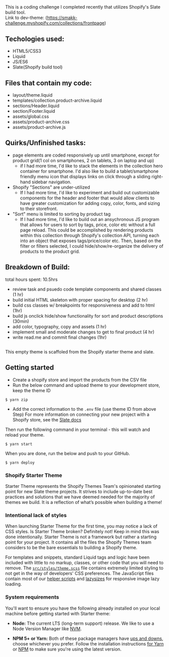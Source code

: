 ##
This is a coding challenge I completed recently that utilizes Shopify's Slate build tool. </br>
Link to dev-theme: (https://smakk-challenge.myshopify.com/collections/frontpage)

## Techologies used:
- HTML5/CSS3
- Liquid
- JS/ES6
- Slate(Shopify build tool)

## Files that contain my code:
- layout/theme.liquid
- templates/collection.product-archive.liquid
- sections/Header.liquid
- section/Footer.liquid
- assets/global.css
- assets/product-archive.css
- assets/product-archive.js

## Quirks/Unfinished tasks:
- page elements are coded responsively up until smartphone, except for product grid(1 col on smartphones, 2 on tablets, 3 on laptop and up)
  - if I had more time, I'd like to stack the elements in the collection hero container for smartphone. I'd also like to build a tablet/smartphone friendly menu icon that displays links on click through a sliding right-hand sidebar navigation.
- Shopify "Sections" are under-utilized
  - If I had more time, I'd like to experiment and build out customizable components for the header and footer that would allow clients to have greater customization for adding copy, color, fonts, and sizing to their storefront.
- "Sort" menu is limited to sorting by product tag
  - If I had more time, I'd like to build out an ansychronous JS program that allows for users to sort by tags, price, color etc without a full page reload. This could be accomplished by rendering products within this collection through Shopify's collection API, turning each into an object that exposes tags/price/color etc. Then, based on the filter or filters selected, I could hide/show/re-organize the delivery of products to the product grid.

## Breakdown of Build:
total hours spent: 10.5hrs
- review task and psuedo code template components and shared classes (1 hr)
- build initial HTML skeleton with proper spacing for desktop (2 hr)
- build css classes w/ breakpoints for responsiveness and add to html (1hr)
- build js onclick hide/show functionality for sort and product descriptions (30min)
- add color, typography, copy and assets (1 hr)
- implement small and moderate changes to get to final product (4 hr)
- write read.me and commit final changes (1hr)

##

This empty theme is scaffoled from the Shopify starter theme and slate.

## Getting started

- Create a shopify store and import the products from the CSV file
- Run the below command and upload theme to your development store, keep the theme ID

```
$ yarn zip
```

- Add the correct information to the `.env` file (use theme ID from above Step) For more information on connecting your new project with a Shopify store, see the [Slate docs](https://github.com/Shopify/slate/wiki/3.-Connect-to-your-store)

Then run the following command in your terminal - this will watch and reload your theme.

```
$ yarn start
```

When you are done, run the below and push to your GitHub.

```
$ yarn deploy
```

### Shopify Starter Theme

Starter Theme represents the Shopify Themes Team's opinionated starting point for new Slate theme projects. It strives to include up-to-date best practices and solutions that we have deemed needed for the majority of themes we build. It is a reflection of what’s possible when building a theme!

### Intentional lack of styles

When launching Starter Theme for the first time, you may notice a lack of CSS styles. Is Starter Theme broken? Definitely not! Keep in mind this was done intentionally. Starter Theme is not a framework but rather a starting point for your project. It contains all the files the Shopify Themes team considers to be the bare essentials to building a Shopify theme.

For templates and snippets, standard Liquid tags and logic have been included with little to no markup, classes, or other code that you will need to remove. The [`src/styles/theme.scss`](https://github.com/Shopify/starter-theme/blob/master/src/assets/styles/theme.scss) file contains extremely limited styling to not get in the way of developers' CSS preferences. The JavaScript files contain most of our [helper scripts](https://github.com/Shopify/theme-scripts/tree/master/packages) and [lazysizes](https://github.com/aFarkas/lazysizes) for responsive image lazy loading.

### System requirements

You'll want to ensure you have the following already installed on your local machine before getting started with Starter theme:

- **Node:** The current LTS (long-term support) release. We like to use a Node Version Manager like [NVM](https://github.com/creationix/nvm).

- **NPM 5+ or Yarn:** Both of these package managers have [ups and downs](https://blog.risingstack.com/yarn-vs-npm-node-js-package-managers/), choose whichever you prefer. Follow the installation instructions [for Yarn](https://yarnpkg.com/en/docs/install) or [NPM](https://www.npmjs.com/get-npm) to make sure you're using the latest version.

